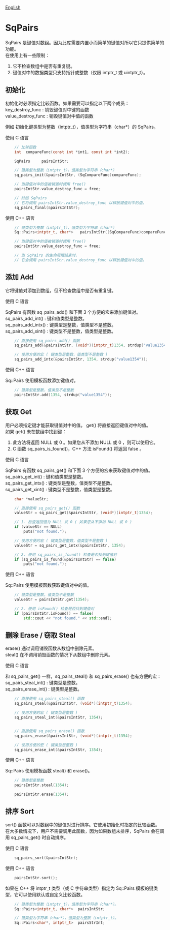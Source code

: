 [English](SqPairs.md)

# SqPairs

SqPairs 是键值对数组。因为此库需要内置小而简单的键值对所以它只提供简单的功能。  
在使用上有一些限制：
1. 它不检查数组中是否有重复键。
2. 键值对中的数据类型只支持指针或整数（仅限 intptr_t 或 uintptr_t）。

## 初始化

初始化时必须指定比较函数。如果需要可以指定以下两个成员：  
key_destroy_func   : 销毁键值对中键的函数  
value_destroy_func : 销毁键值对中值的函数  
  
例如 初始化键类型为整数（intptr_t），值类型为字符串（char*）的 SqPairs。  
  
使用 C 语言

```c
	// 比较函数
	int  compareFunc(const int *int1, const int *int2);

	SqPairs     pairsIntStr;

	// 键类型为整数（intptr_t），值类型为字符串（char*）
	sq_pairs_init(&pairsIntStr, (SqCompareFunc)compareFunc);

	// 当键值对中的值被销毁时调用 free()
	pairsIntStr.value_destroy_func = free;

	// 终结 SqPairs
	// 它将调用 pairsIntStr.value_destroy_func 以释放键值对中的值。
	sq_pairs_final(&pairsIntStr);
```

使用 C++ 语言

```c++
	// 键类型为整数（intptr_t），值类型为字符串（char*）
	Sq::Pairs<intptr_t, char*>   pairsIntStr((SqCompareFunc)compareFunc);

	// 当键值对中的值被销毁时调用 free()
	pairsIntStr.value_destroy_func = free;

	// 当 SqPairs 的生命周期结束时，
	// 它会调用 pairsIntStr.value_destroy_func 以释放键值对中的值。
```

## 添加 Add

它将键值对添加到数组，但不检查数组中是否有重复键。  
  
使用 C 语言  
  
SqPairs 有函数 sq_pairs_add() 和下面 3 个方便的宏来添加键值对。  
sq_pairs_add_int()  : 键和值类型是整数。  
sq_pairs_add_intx() : 键类型是整数，值类型不是整数。  
sq_pairs_add_xint() : 键类型不是整数，值类型是整数。  

```c
	// 直接使用 sq_pairs_add() 函数
	sq_pairs_add(&pairsIntStr, (void*)(intptr_t)1354, strdup("value1354"));

	// 使用方便的宏 ( 键类型是整数，值类型不是整数 )
	sq_pairs_add_intx(&pairsIntStr, 1354, strdup("value1354"));
```

使用 C++ 语言  
  
Sq::Pairs 使用模板函数添加键值对。

```c++
	// 键类型是整数，值类型不是整数
	pairsIntStr.add(1354, strdup("value1354"));
```

## 获取 Get

用户必须指定键才能获取键值对中的值。 get() 将直接返回键值对中的值。  
如果 get() 未在数组中找到键：
1. 此方法将返回 NULL 或 0 。如果您从不添加 NULL 或 0 ，则可以使用它。
2. C 函数 sq_pairs_is_found()，C++ 方法 isFound() 将返回 false 。
  
使用 C 语言  
  
SqPairs 有函数 sq_pairs_get() 和下面 3 个方便的宏来获取键值对中的值。  
sq_pairs_get_int()  : 键和值类型是整数。  
sq_pairs_get_intx() : 键类型是整数，值类型不是整数。  
sq_pairs_get_xint() : 键类型不是整数，值类型是整数。  

```c
	char *valueStr;

	// 直接使用 sq_pairs_get() 函数
	valueStr = sq_pairs_get(&pairsIntStr, (void*)(intptr_t)1354);

	// 1. 检查返回值为 NULL 或 0 ( 如果您从不添加 NULL 或 0 )
	if (valueStr == NULL)
		puts("not found.");

	// 使用方便的宏 ( 键类型是整数，值类型不是整数 )
	valueStr = sq_pairs_get_intx(&pairsIntStr, 1354);

	// 2. 使用 sq_pairs_is_found() 检查是否找到键值对
	if (sq_pairs_is_found(&pairsIntStr) == false)
		puts("not found.");
```

使用 C++ 语言  
  
Sq::Pairs 使用模板函数获取键值对中的值。

```c++
	// 键类型是整数，值类型不是整数
	valueStr = pairsIntStr.get(1354);

	// 2. 使用 isFound() 检查是否找到键值对
	if (pairsIntStr.isFound() == false)
		std::cout << "not found." << std::endl;
```

## 删除 Erase / 窃取 Steal

erase() 通过调用销毁函数从数组中删除元素。  
steal() 在不调用销毁函数的情况下从数组中删除元素。  
  
使用 C 语言  
  
和 sq_pairs_get() 一样，sq_pairs_steal() 和 sq_pairs_erase() 也有方便的宏：  
sq_pairs_steal_int() : 键类型是整数。  
sq_pairs_erase_int() : 键类型是整数。  

```c
	// 直接使用 sq_pairs_steal() 函数
	sq_pairs_steal(&pairsIntStr, (void*)(intptr_t)1354);

	// 使用方便的宏 ( 键类型是整数 )
	sq_pairs_steal_int(&pairsIntStr, 1354);


	// 直接使用 sq_pairs_erase() 函数
	sq_pairs_erase(&pairsIntStr, (void*)(intptr_t)1354);

	// 使用方便的宏 ( 键类型是整数 )
	sq_pairs_erase_int(&pairsIntStr, 1354);
```

使用 C++ 语言
  
Sq::Pairs 使用模板函数 steal() 和 erase()。

```c++
	// 键类型是整数
	pairsIntStr.steal(1354);

	pairsIntStr.erase(1354);
```

## 排序 Sort

sort() 函数可以对数组中的键值对进行排序。它使用初始化时指定的比较函数。  
在大多数情况下，用户不需要调用此函数，因为如果数组未排序，SqPairs 会在调用 sq_pairs_get() 时自动排序。  
  
使用 C 语言

```c
	sq_pairs_sort(&pairsIntStr);
```

使用 C++ 语言

```c++
	pairsIntStr.sort();
```

如果在 C++ 将 intptr_t 类型（或 C 字符串类型）指定为 Sq::Pairs 模板的键类型，它可以使用默认或自定义比较函数。

```c++
	// 键类型为整数（intptr_t），值类型为字符串（char*）。
	Sq::Pairs<intptr_t, char*>  pairsIntStr;

	// 键类型为字符串（char*），值类型为整数（intptr_t）。
	Sq::Pairs<char*, intptr_t>  pairsStrInt;
```
